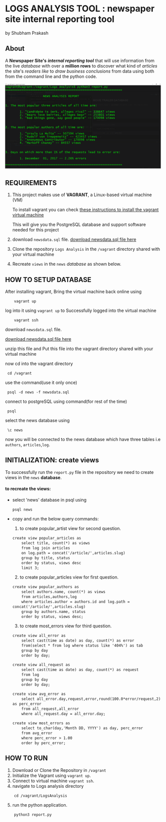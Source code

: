 # LOGS ANALYSIS TOOL : newspaper site internal reporting tool
by Shubham Prakash

## About
A **Newspaper Site's** **_internal reporting tool_** that will use information from the live _database_ with over a **million rows** to discover what kind of _articles_ the site's _readers like_ to _draw business conclusions_ from data using both from the command line and the python code.

![output screenshot](img/report.png)

## REQUIREMENTS
1. This project makes use of **VAGRANT**, a Linux-based virtual machine (VM)

    To install vagrant you can check [ these instructions to install the vagrant virtual machine](https://d17h27t6h515a5.cloudfront.net/topher/2016/August/57b5f748_newsdata/newsdata.zip)

    This will give you the PostgreSQL database and support software needed for this project
2. download `newsdata.sql` file. [ download newsdata.sql file here](https://classroom.udacity.com/nanodegrees/nd004/parts/8d3e23e1-9ab6-47eb-b4f3-d5dc7ef27bf0/modules/bc51d967-cb21-46f4-90ea-caf73439dc59/lessons/5475ecd6-cfdb-4418-85a2-f2583074c08d/concepts/14c72fe3-e3fe-4959-9c4b-467cf5b7c3a0)

3. Clone the repository `Logs Analysis` in the `/vagrant`  directory shared with your virtual machine

4. Recreate `views` in the `news` _database_ as shown below.

## HOW TO SETUP DATABASE

After installing vagrant, Bring the virtual machine back online using
```
    vagrant up
```
log into it using `vagrant up` to Successfully logged into the virtual machine
```
    vagrant ssh
```

 download `newsdata.sql` file.
 
 

[ download newsdata.sql file here](https://classroom.udacity.com/nanodegrees/nd004/parts/8d3e23e1-9ab6-47eb-b4f3-d5dc7ef27bf0/modules/bc51d967-cb21-46f4-90ea-caf73439dc59/lessons/5475ecd6-cfdb-4418-85a2-f2583074c08d/concepts/14c72fe3-e3fe-4959-9c4b-467cf5b7c3a0)

unzip this file and Put this file into the vagrant directory shared with your virtual machine


now cd into the vagrant directory
```
 cd /vagrant
```

use the command(use it only once)
```
 psql -d news -f newsdata.sql
```
connect to postgreSQL using command(for rest of the time)
```angular2html
 psql
```
select the news database using
```angular2html
 \c news
```
now you will be connected to the news database which have three tables i.e `authors`, `articles`,`log`.

## INITIALIZATION:  create views
To successfully run the `report.py` file in the repository we need to create views in the `news` **database**.

#### to recreate the views:
- select 'news' database in psql using
    ```angular2html
    psql news
    ```
- copy and run the below query commands:
    
    1. to create popular_artist view for second question.
    ```angular2html
    create view popular_articles as
	    select title, count(*) as views
	    from log join articles
	    on log.path = concat('/article/',articles.slug) 
	    group by title, status 
	    order by status, views desc
	    limit 3;

    ```
    2. to create popular_articles view for first question.
    ```angular2html
    create view popular_authors as
	    select authors.name, count(*) as views
	    from articles,authors,log
	    where articles.author = authors.id and log.path = concat('/article/',articles.slug)
	    group by authors.name, status
	    order by status, views desc;

    ```
    3. to create most_errors view for third question.
    ```angular2html
    create view all_error as
        select cast(time as date) as day, count(*) as error 
        from(select * from log where status like '404%') as tab 
        group by day 
        order by day;
    ```
    ```
    create view all_request as
        select cast(time as date) as day, count(*) as request 
        from log 
        group by day 
        order by day;

    ```
    ```
    create view avg_error as
        select all_error.day,request,error,round(100.0*error/request,2) as perc_error
        from all_request,all_error
        where all_request.day = all_error.day;
    ```
    ```
    create view most_errors as
        select to_char(day,'Month DD, YYYY') as day, perc_error 
        from avg_error
        where perc_error > 1.00
        order by perc_error;

    ```
## HOW TO RUN
1. Download or Clone the Repository in `/vagrant`
2. Initialize the Vagrant using `vagrant up`.
3. Connect to virtual machine `vagrant ssh`.
4. navigate to Logs analysis directory
```angular2html
    cd /vagrant/LogsAnalysis
```
5. run the python application.
```angular2html
    python3 report.py
```
